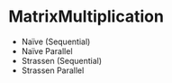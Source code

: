 # MatrixMultiplication

- Naïve (Sequential)
- Naïve Parallel
- Strassen (Sequential)
- Strassen Parallel
